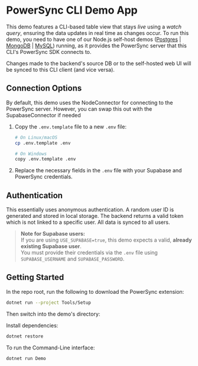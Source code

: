 # PowerSync CLI Demo App

This demo features a CLI-based table view that stays *live* using a *watch query*, ensuring the data updates in real time as changes occur.
To run this demo, you need to have one of our Node.js self-host demos ([Postgres](https://github.com/powersync-ja/self-host-demo/tree/main/demos/nodejs) | [MongoDB](https://github.com/powersync-ja/self-host-demo/tree/main/demos/nodejs-mongodb) | [MySQL](https://github.com/powersync-ja/self-host-demo/tree/main/demos/nodejs-mysql)) running, as it provides the PowerSync server that this CLI's PowerSync SDK connects to.

Changes made to the backend's source DB or to the self-hosted web UI will be synced to this CLI client (and vice versa).

## Connection Options

By default, this demo uses the NodeConnector for connecting to the PowerSync server. However, you can swap this out with the SupabaseConnector if needed

1. Copy the `.env.template` file to a new `.env` file:
   ```bash
   # On Linux/macOS
   cp .env.template .env
   
   # On Windows
   copy .env.template .env
   ```

2. Replace the necessary fields in the `.env` file with your Supabase and PowerSync credentials.

## Authentication

This essentially uses anonymous authentication. A random user ID is generated and stored in local storage. The backend returns a valid token which is not linked to a specific user. All data is synced to all users.

> **Note for Supabase users:**  
> If you are using `USE_SUPABASE=true`, this demo expects a valid, **already existing Supabase user**.  
> You must provide their credentials via the `.env` file using `SUPABASE_USERNAME` and `SUPABASE_PASSWORD`.


## Getting Started

In the repo root, run the following to download the PowerSync extension:

```bash
dotnet run --project Tools/Setup    
```

Then switch into the demo's directory:

Install dependencies:

```bash
dotnet restore
```

To run the Command-Line interface:

```bash
dotnet run Demo
```